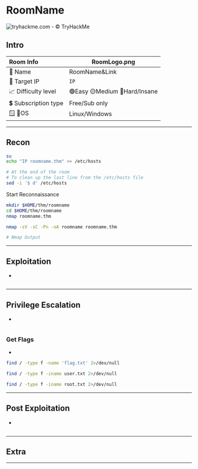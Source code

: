 # RoomName

![tryhackme.com - © TryHackMe](.gitbook/assets/tryhackme-logo-small.png)

## Intro

| Room Info           | RoomLogo.png               |
| :------------------ | -------------------------- |
| 🔗 Name              | RoomName&Link              |
| 🎯 Target IP         | `IP`                       |
| 📈 Difficulty level  | 🟢Easy 🟡Medium 🔴Hard/Insane |
| 💲 Subscription type | Free/Sub only              |
| 🪟 🐧OS               | Linux/Windows              |

---

## Recon

```bash
su
echo "IP roomname.thm" >> /etc/hosts

# At the end of the room
# To clean up the last line from the /etc/hosts file
sed -i '$ d' /etc/hosts
```

Start Reconnaissance

```bash
mkdir $HOME/thm/roomname
cd $HOME/thm/roomname
nmap roomname.thm

nmap -sV -sC -Pn -oA roomname roomname.thm
```

```bash
# Nmap Output

```



---

## Exploitation

- 

```bash

```



---

## Privilege Escalation

- 

```bash

```



### Get Flags

- 

```bash
find / -type f -name 'flag.txt' 2>/dev/null 

find / -type f -iname user.txt 2>/dev/null

find / -type f -iname root.txt 2>/dev/null
```



---

## Post Exploitation

- 

```bash

```



---

## Extra

------

